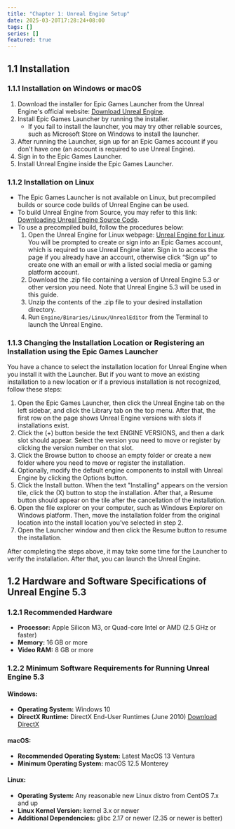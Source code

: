 ```yaml
---
title: "Chapter 1: Unreal Engine Setup"
date: 2025-03-20T17:28:24+08:00
tags: []
series: []
featured: true
---
```


## 1.1 Installation

### 1.1.1 Installation on Windows or macOS
1. Download the installer for Epic Games Launcher from the Unreal Engine's official website: [Download Unreal Engine](https://www.unrealengine.com/en-us/download).
2. Install Epic Games Launcher by running the installer. 
   - If you fail to install the launcher, you may try other reliable sources, such as Microsoft Store on Windows to install the launcher.
3. After running the Launcher, sign up for an Epic Games account if you don't have one (an account is required to use Unreal Engine).
4. Sign in to the Epic Games Launcher.
5. Install Unreal Engine inside the Epic Games Launcher.

### 1.1.2 Installation on Linux
- The Epic Games Launcher is not available on Linux, but precompiled builds or source code builds of Unreal Engine can be used. 
- To build Unreal Engine from Source, you may refer to this link: [Downloading Unreal Engine Source Code](https://dev.epicgames.com/documentation/en-us/unreal-engine/downloading-unreal-engine-source-code?application_version=5.3).
- To use a precompiled build, follow the procedures below:
  1. Open the Unreal Engine for Linux webpage: [Unreal Engine for Linux](https://www.unrealengine.com/en-US/linux). You will be prompted to create or sign into an Epic Games account, which is required to use Unreal Engine later. Sign in to access the page if you already have an account, otherwise click “Sign up” to create one with an email or with a listed social media or gaming platform account.
  2. Download the .zip file containing a version of Unreal Engine 5.3 or other version you need. Note that Unreal Engine 5.3 will be used in this guide.
  3. Unzip the contents of the .zip file to your desired installation directory.
  4. Run `Engine/Binaries/Linux/UnrealEditor` from the Terminal to launch the Unreal Engine.

### 1.1.3 Changing the Installation Location or Registering an Installation using the Epic Games Launcher
You have a chance to select the installation location for Unreal Engine when you install it with the Launcher. But if you want to move an existing installation to a new location or if a previous installation is not recognized, follow these steps:

1. Open the Epic Games Launcher, then click the Unreal Engine tab on the left sidebar, and click the Library tab on the top menu. After that, the first row on the page shows Unreal Engine versions with slots if installations exist.
2. Click the (+) button beside the text ENGINE VERSIONS, and then a dark slot should appear. Select the version you need to move or register by clicking the version number on that slot. 
3. Click the Browse button to choose an empty folder or create a new folder where you need to move or register the installation.
4. Optionally, modify the default engine components to install with Unreal Engine by clicking the Options button.
5. Click the Install button. When the text "Installing" appears on the version tile, click the (X) button to stop the installation. After that, a Resume button should appear on the tile after the cancellation of the installation.
6. Open the file explorer on your computer, such as Windows Explorer on Windows platform. Then, move the installation folder from the original location into the install location you’ve selected in step 2.
7. Open the Launcher window and then click the Resume button to resume the installation.

After completing the steps above, it may take some time for the Launcher to verify the installation. After that, you can launch the Unreal Engine.

## 1.2 Hardware and Software Specifications of Unreal Engine 5.3

### 1.2.1 Recommended Hardware
- **Processor:** Apple Silicon M3, or Quad-core Intel or AMD (2.5 GHz or faster)
- **Memory:** 16 GB or more
- **Video RAM:** 8 GB or more

### 1.2.2 Minimum Software Requirements for Running Unreal Engine 5.3

#### Windows:
- **Operating System:** Windows 10
- **DirectX Runtime:** DirectX End-User Runtimes (June 2010) [Download DirectX](https://www.microsoft.com/en-us/download/details.aspx?id=8109)

#### macOS:
- **Recommended Operating System:** Latest MacOS 13 Ventura
- **Minimum Operating System:** macOS 12.5 Monterey

#### Linux:
- **Operating System:** Any reasonable new Linux distro from CentOS 7.x and up
- **Linux Kernel Version:** kernel 3.x or newer
- **Additional Dependencies:** glibc 2.17 or newer (2.35 or newer is better)
